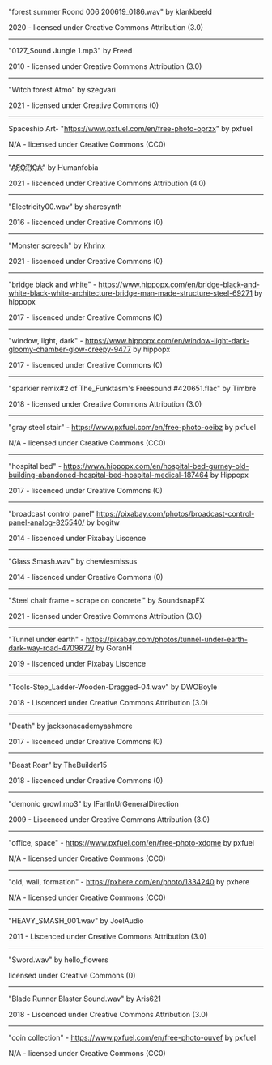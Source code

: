 "forest summer Roond 006 200619_0186.wav" 
by klankbeeld

2020 - licensed under 
Creative Commons Attribution (3.0)

---

"0127_Sound Jungle 1.mp3"
by Freed

2010 - licensed under 
Creative Commons Attribution (3.0)

---

"Witch forest Atmo"
by szegvari

2021 - licensed under
Creative Commons (0)

---

Spaceship Art- "https://www.pxfuel.com/en/free-photo-oprzx"
by pxfuel

N/A - licensed under 
Creative Commons (CC0)

---

"A҉F҉O҉T҉I҉C҉A҉"
by Humanfobia

2021 - liscenced under 
Creative Commons Attribution (4.0)

---

"Electricity00.wav"
by sharesynth

2016 - liscenced under 
Creative Commons (0)

---

"Monster screech"
by Khrinx

2021 - liscenced under
Creative Commons (0)

---

"bridge black and white" - https://www.hippopx.com/en/bridge-black-and-white-black-white-architecture-bridge-man-made-structure-steel-69271
by hippopx

2017 - liscenced under 
Creative Commons (0)

---

"window, light, dark" - https://www.hippopx.com/en/window-light-dark-gloomy-chamber-glow-creepy-9477
by hippopx

2017 - liscenced under
Creative Commons (0)

---

"sparkier remix#2 of The_Funktasm's Freesound #420651.flac"
by Timbre

2018 - licensed under 
Creative Commons Attribution (3.0)

---

"gray steel stair" - https://www.pxfuel.com/en/free-photo-oeibz
by pxfuel

N/A - licensed under 
Creative Commons (CC0)

---

"hospital bed" - https://www.hippopx.com/en/hospital-bed-gurney-old-building-abandoned-hospital-bed-hospital-medical-187464
by Hippopx

2017 - liscenced under 
Creative Commons (0)

---

"broadcast control panel" https://pixabay.com/photos/broadcast-control-panel-analog-825540/
by bogitw

2014 - liscenced under Pixabay Liscence

---

"Glass Smash.wav"
by chewiesmissus

2014 - liscenced under
Creative Commons (0)

---

"Steel chair frame - scrape on concrete."
by SoundsnapFX

2021 - licensed under 
Creative Commons Attribution (3.0)

---

"Tunnel under earth" - https://pixabay.com/photos/tunnel-under-earth-dark-way-road-4709872/
by GoranH

2019 - liscenced under Pixabay Liscence

---

"Tools-Step_Ladder-Wooden-Dragged-04.wav"
by DWOBoyle

2018 - Liscenced under 
Creative Commons Attribution (3.0)

---

"Death"
by jacksonacademyashmore

2017 - liscenced under
Creative Commons (0)

---

"Beast Roar"
by TheBuilder15

2018 - liscenced under
Creative Commons (0)

---

"demonic growl.mp3"
by IFartInUrGeneralDirection

2009 - Liscenced under 
Creative Commons Attribution (3.0)

---

 "office, space" - https://www.pxfuel.com/en/free-photo-xdqme
 by pxfuel
 
N/A - licensed under 
Creative Commons (CC0)

---

"old, wall, formation" - https://pxhere.com/en/photo/1334240
by pxhere

N/A - licensed under 
Creative Commons (CC0)

---

"HEAVY_SMASH_001.wav" 
by JoelAudio

2011 - Liscenced under 
Creative Commons Attribution (3.0)

---

"Sword.wav"
by hello_flowers

licensed under
Creative Commons (0)

---

"Blade Runner Blaster Sound.wav"
by Aris621

2018 - Liscenced under 
Creative Commons Attribution (3.0)

---

"coin collection" - https://www.pxfuel.com/en/free-photo-ouvef
by pxfuel

N/A - licensed under 
Creative Commons (CC0)

